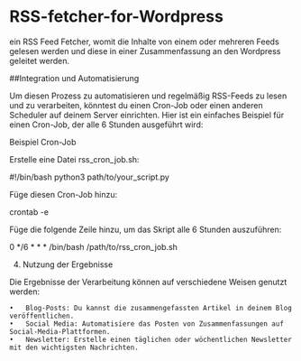 # RSS-fetcher-for-Wordpress

ein RSS Feed Fetcher, womit die Inhalte von einem oder mehreren Feeds gelesen werden und diese in einer Zusammenfassung an den Wordpress geleitet werden. 


##Integration und Automatisierung

Um diesen Prozess zu automatisieren und regelmäßig RSS-Feeds zu lesen und zu verarbeiten, könntest du einen Cron-Job oder einen anderen Scheduler auf deinem Server einrichten. Hier ist ein einfaches Beispiel für einen Cron-Job, der alle 6 Stunden ausgeführt wird:

Beispiel Cron-Job

Erstelle eine Datei rss_cron_job.sh:

#!/bin/bash
python3 path/to/your_script.py

Füge diesen Cron-Job hinzu:

crontab -e

Füge die folgende Zeile hinzu, um das Skript alle 6 Stunden auszuführen:

0 */6 * * * /bin/bash /path/to/rss_cron_job.sh

4. Nutzung der Ergebnisse

Die Ergebnisse der Verarbeitung können auf verschiedene Weisen genutzt werden:

	•	Blog-Posts: Du kannst die zusammengefassten Artikel in deinem Blog veröffentlichen.
	•	Social Media: Automatisiere das Posten von Zusammenfassungen auf Social-Media-Plattformen.
	•	Newsletter: Erstelle einen täglichen oder wöchentlichen Newsletter mit den wichtigsten Nachrichten.
